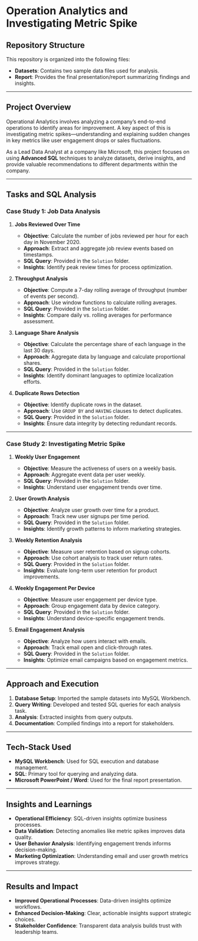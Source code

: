 # Operation Analytics and Investigating Metric Spike

## Repository Structure
This repository is organized into the following files:
- **Datasets**: Contains two sample data files used for analysis.
- **Report**: Provides the final presentation/report summarizing findings and insights.

---

## Project Overview
Operational Analytics involves analyzing a company’s end-to-end operations to identify areas for improvement. A key aspect of this is investigating metric spikes—understanding and explaining sudden changes in key metrics like user engagement drops or sales fluctuations.

As a Lead Data Analyst at a company like Microsoft, this project focuses on using **Advanced SQL** techniques to analyze datasets, derive insights, and provide valuable recommendations to different departments within the company.

---

## Tasks and SQL Analysis

### Case Study 1: Job Data Analysis

1. **Jobs Reviewed Over Time**
   - **Objective**: Calculate the number of jobs reviewed per hour for each day in November 2020.
   - **Approach**: Extract and aggregate job review events based on timestamps.
   - **SQL Query**: Provided in the `Solution` folder.
   - **Insights**: Identify peak review times for process optimization.

2. **Throughput Analysis**
   - **Objective**: Compute a 7-day rolling average of throughput (number of events per second).
   - **Approach**: Use window functions to calculate rolling averages.
   - **SQL Query**: Provided in the `Solution` folder.
   - **Insights**: Compare daily vs. rolling averages for performance assessment.

3. **Language Share Analysis**
   - **Objective**: Calculate the percentage share of each language in the last 30 days.
   - **Approach**: Aggregate data by language and calculate proportional shares.
   - **SQL Query**: Provided in the `Solution` folder.
   - **Insights**: Identify dominant languages to optimize localization efforts.

4. **Duplicate Rows Detection**
   - **Objective**: Identify duplicate rows in the dataset.
   - **Approach**: Use `GROUP BY` and `HAVING` clauses to detect duplicates.
   - **SQL Query**: Provided in the `Solution` folder.
   - **Insights**: Ensure data integrity by detecting redundant records.

---

### Case Study 2: Investigating Metric Spike

1. **Weekly User Engagement**
   - **Objective**: Measure the activeness of users on a weekly basis.
   - **Approach**: Aggregate event data per user weekly.
   - **SQL Query**: Provided in the `Solution` folder.
   - **Insights**: Understand user engagement trends over time.

2. **User Growth Analysis**
   - **Objective**: Analyze user growth over time for a product.
   - **Approach**: Track new user signups per time period.
   - **SQL Query**: Provided in the `Solution` folder.
   - **Insights**: Identify growth patterns to inform marketing strategies.

3. **Weekly Retention Analysis**
   - **Objective**: Measure user retention based on signup cohorts.
   - **Approach**: Use cohort analysis to track user return rates.
   - **SQL Query**: Provided in the `Solution` folder.
   - **Insights**: Evaluate long-term user retention for product improvements.

4. **Weekly Engagement Per Device**
   - **Objective**: Measure user engagement per device type.
   - **Approach**: Group engagement data by device category.
   - **SQL Query**: Provided in the `Solution` folder.
   - **Insights**: Understand device-specific engagement trends.

5. **Email Engagement Analysis**
   - **Objective**: Analyze how users interact with emails.
   - **Approach**: Track email open and click-through rates.
   - **SQL Query**: Provided in the `Solution` folder.
   - **Insights**: Optimize email campaigns based on engagement metrics.

---

## Approach and Execution
1. **Database Setup**: Imported the sample datasets into MySQL Workbench.
2. **Query Writing**: Developed and tested SQL queries for each analysis task.
3. **Analysis**: Extracted insights from query outputs.
4. **Documentation**: Compiled findings into a report for stakeholders.

---

## Tech-Stack Used
- **MySQL Workbench**: Used for SQL execution and database management.
- **SQL**: Primary tool for querying and analyzing data.
- **Microsoft PowerPoint / Word**: Used for the final report presentation.

---

## Insights and Learnings
- **Operational Efficiency**: SQL-driven insights optimize business processes.
- **Data Validation**: Detecting anomalies like metric spikes improves data quality.
- **User Behavior Analysis**: Identifying engagement trends informs decision-making.
- **Marketing Optimization**: Understanding email and user growth metrics improves strategy.

---

## Results and Impact
- **Improved Operational Processes**: Data-driven insights optimize workflows.
- **Enhanced Decision-Making**: Clear, actionable insights support strategic choices.
- **Stakeholder Confidence**: Transparent data analysis builds trust with leadership teams.
